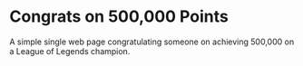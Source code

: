 # Congrats on 500,000 Points
A simple single web page congratulating someone on achieving 500,000 on a League of Legends champion.
